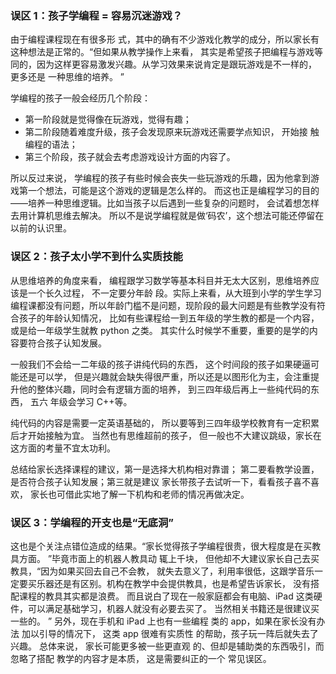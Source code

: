 ### 误区 1：孩子学编程 = 容易沉迷游戏？

由于编程课程现在有很多形 式，其中的确有不少游戏化教学的成分，所以家长有这种想法是正常的。“但如果从教学操作上来看， 其实是希望孩子把编程与游戏等同的，因为这样更容易激发兴趣。从学习效果来说肯定是跟玩游戏是不一样的， 更多还是 一种思维的培养。 ” 

学编程的孩子一般会经历几个阶段：

- 第一阶段就是觉得像在玩游戏，觉得有趣；
- 第二阶段随着难度升级，孩子会发现原来玩游戏还需要学点知识， 开始接 触编程的语法；
- 第三个阶段，孩子就会去考虑游戏设计方面的内容了。

所以反过来说， 学编程的孩子有些时候会丧失一些玩游戏的乐趣，因为他拿到游戏第一个想法，可能是这个游戏的逻辑是怎么样的。 而这也正是编程学习的目的——培养一种思维逻辑。比如当孩子以后遇到一些复杂的问题时， 会试着想怎样去用计算机思维去解决。 所以不是说学编程就是做‘码农’，这个想法可能还停留在 以前的认识里。 

### 误区 2：孩子太小学不到什么实质技能

从思维培养的角度来看， 编程跟学习数学等基本科目并无太大区别，思维培养应该是一个长久过程， 不一定要分年龄 段。实际上来看，从大班到小学的学生学习编程课都没有问题，所以年龄门槛不是问题，现阶段的最大问题是有些教学没有符合孩子的年龄认知情况， 比如有些课程给一到五年级的学生教的都是一个内容， 或是给一年级学生就教 python 之类。 其实什么时候学不重要，重要的是学的内容要符合孩子认知发展。

一般我们不会给一二年级的孩子讲纯代码的东西， 这个时间段的孩子如果硬逼可能还是可以学， 但是兴趣就会缺失得很严重，所以还是以图形化为主，会注重提升他的整体兴趣，同时会有逻辑方面的培养， 到三四年级后再上一些纯代码的东西， 五六 年级会学习 C++等。 

纯代码的内容是需要一定英语基础的， 所以要等到三四年级学校教育有一定积累后才开始接触为宜。 当然也有思维超前的孩子， 但一般也不大建议跳级，家长在这方面的考量不宜太功利。

总结给家长选择课程的建议，第一是选择大机构相对靠谱； 第二要看教学设置，是否符合孩子认知发展；第三就是建议 家长带孩子去试听一下，看看孩子喜不喜欢， 家长也可借此实地了解一下机构和老师的情况再做决定。 

### 误区 3：学编程的开支也是“无底洞”

这也是个关注点错位造成的结果。“家长觉得孩子学编程很贵，很大程度是在买教具方面。 ”毕竟市面上的机器人教具动 辄上千块， 但他却不大建议家长自己去买教具，“因为如果买回去自己不会教， 就失去意义了，利用率很低，这跟学音乐一定要买乐器还是有区别。机构在教学中会提供教具，也是希望告诉家长， 没有搭配课程的教具其实都是浪费。 而且说白了现在一般家庭都会有电脑、iPad 这类硬件，可以满足基础学习，机器人就没有必要去买了。 当然相关书籍还是很建议买一些的。 ” 另外，现在手机和 iPad 上也有一些编程 类的 app，如果在家长没有办法 加以引导的情况下， 这类 app 很难有实质性 的帮助，孩子玩一阵后就失去了兴趣。 总体来说， 家长可能更多被一些更直观 的、但却是辅助类的东西吸引，而忽略了搭配 教学的内容才是本质， 这是需要纠正的一个 常见误区。